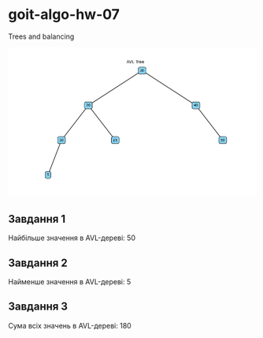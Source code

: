 # goit-algo-hw-07
Trees and balancing

![AVL-дерево](images/avl_tree.png)

Завдання 1
----------
Найбільше значення в AVL-дереві: 50

Завдання 2
----------
Найменше значення в AVL-дереві: 5

Завдання 3
----------
Сума всіх значень в AVL-дереві: 180